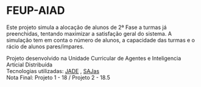 # FEUP-AIAD

Este projeto simula a alocação de alunos de 2ª Fase a turmas já preenchidas, tentando maximizar a satisfação geral do sistema. A simulação tem em conta o número de alunos, a capacidade das turmas e o rácio de alunos pares/ímpares.

Projeto desenvolvido na Unidade Curricular de Agentes e Inteligencia Articial Distribuída  
Tecnologias utilizadas: [JADE](https://jade.tilab.com/) , [SAJas](https://web.fe.up.pt/~hlc/doku.php?id=sajas)  
Nota Final: Projeto 1 - 18 / Projeto 2 - 18.5  
